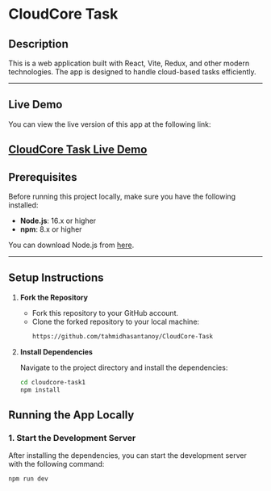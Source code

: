 # CloudCore Task

## Description

This is a web application built with React, Vite, Redux, and other modern technologies. The app is designed to handle cloud-based tasks efficiently.

---

## Live Demo

You can view the live version of this app at the following link:

[CloudCore Task Live Demo](https://cloudcore-task-theta.vercel.app/)
---

## Prerequisites

Before running this project locally, make sure you have the following installed:

- **Node.js**: 16.x or higher
- **npm**: 8.x or higher

You can download Node.js from [here](https://nodejs.org/).

---

## Setup Instructions

1. **Fork the Repository**

   - Fork this repository to your GitHub account.
   - Clone the forked repository to your local machine:
     ```bash
     https://github.com/tahmidhasantanoy/CloudCore-Task
     ```

2. **Install Dependencies**

   Navigate to the project directory and install the dependencies:

   ```bash
   cd cloudcore-task1
   npm install
   ```

## Running the App Locally

### 1. **Start the Development Server**

After installing the dependencies, you can start the development server with the following command:

```bash
npm run dev

```
